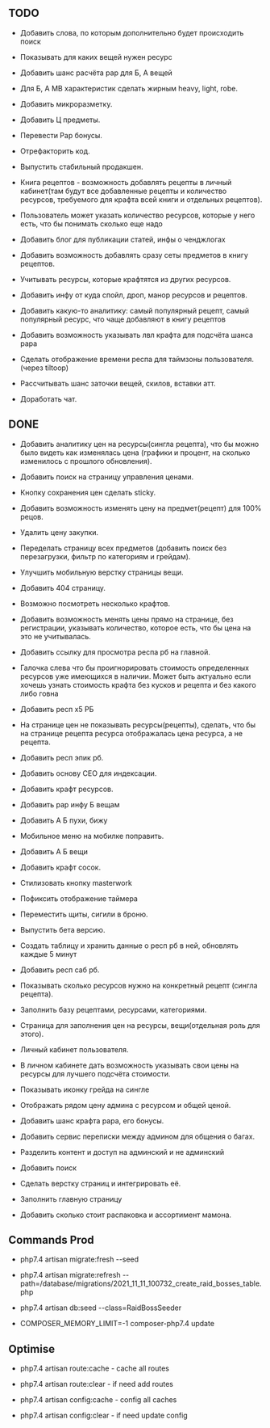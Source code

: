 ## TODO

- Добавить слова, по которым дополнительно будет происходить поиск

- Показывать для каких вещей нужен ресурс

- Добавить шанс расчёта рар для Б, А вещей

- Для Б, А МВ характеристик сделать жирным heavy, light, robe.

- Добавить микроразметку.

- Добавить Ц предметы.

- Перевести Рар бонусы.

- Отрефакторить код.

- Выпустить стабильный продакшен.

- Книга рецептов - возможность добавлять рецепты в личный кабинет(там будут все добавленные рецепты и количество
  ресурсов, требуемого для крафта всей книги и отдельных рецептов).

- Пользователь может указать количество ресурсов, которые у него есть, что бы понимать сколько еще надо

- Добавить блог для публикации статей, инфы о ченджлогах

- Добавить возможность добавлять сразу сеты предметов в книгу рецептов.

- Учитывать ресурсы, которые крафтятся из других ресурсов.

- Добавить инфу от куда спойл, дроп, манор ресурсов и рецептов.

- Добавить какую-то аналитику: самый популярный рецепт, самый популярный ресурс, что чаще добавляют в книгу рецептов

- Добавить возможность указывать лвл крафта для подсчёта шанса рара

- Сделать отображение времени респа для таймзоны пользователя. (через tiltoop)

- Рассчитывать шанс заточки вещей, скилов, вставки атт.

- Доработать чат.

## DONE

- Добавить аналитику цен на ресурсы(сингла рецепта), что бы можно было видеть как изменялась цена (графики и процент, на
  сколько изменилось с прошлого обновления).

- Добавить поиск на страницу управления ценами.

- Кнопку сохранения цен сделать sticky.

- Добавить возможность изменять цену на предмет(рецепт) для 100% рецов.

- Удалить цену закупки.

- Переделать страницу всех предметов (добавить поиск без перезагрузки, фильтр по категориям и грейдам).

- Улучшить мобильную верстку страницы вещи.

- Добавить 404 страницу.

- Возможно посмотреть несколько крафтов.

- Добавить возможность менять цены прямо на странице, без регистрации, указывать количество, которое есть, что бы цена
  на это не учитывалась.

- Добавить ссылку для просмотра респа рб на главной.

- Галочка слева что бы проигнорировать стоимость определенных ресурсов уже имеющихся в наличии. Может быть актуально
  если хочешь узнать стоимость крафта без кусков и рецепта и без какого либо говна

- Добавить респ х5 РБ

- На странице цен не показывать ресурсы(рецепты), сделать, что бы на странице рецепта ресурса отображалась цена ресурса,
  а не рецепта.

- Добавить респ эпик рб.

- Добавить основу СЕО для индексации.

- Добавить крафт ресурсов.

- Добавить рар инфу Б вещам

- Добавить А Б пухи, бижу

- Мобильное меню на мобилке поправить.

- Добавить А Б вещи

- Добавить крафт сосок.

- Стилизовать кнопку masterwork

- Пофиксить отображение таймера

- Переместить щиты, сигили в броню.

- Выпустить бета версию.

- Создать таблицу и хранить данные о респ рб в ней, обновлять каждые 5 минут

- Добавить респ саб рб.

- Показывать сколько ресурсов нужно на конкретный рецепт (сингла рецепта).

- Заполнить базу рецептами, ресурсами, категориями.

- Страница для заполнения цен на ресурсы, вещи(отдельная роль для этого).

- Личный кабинет пользователя.

- В личном кабинете дать возможность указывать свои цены на ресурсы для лучшего подсчёта стоимости.

- Показывать иконку грейда на сингле

- Отображать рядом цену админа с ресурсом и общей ценой.

- Добавить шанс крафта рара, его бонусы.

- Добавить сервис переписки между админом для общения о багах.

- Разделить контент и доступ на админский и не админский

- Добавить поиск

- Сделать верстку страниц и интегрировать её.

- Заполнить главную страницу

- Добавить сколько стоит распаковка и ассортимент мамона.

## Commands Prod

- php7.4 artisan migrate:fresh --seed
- php7.4 artisan migrate:refresh --path=/database/migrations/2021_11_11_100732_create_raid_bosses_table.php
- php7.4 artisan db:seed --class=RaidBossSeeder

- COMPOSER_MEMORY_LIMIT=-1 composer-php7.4 update

## Optimise

- php7.4 artisan route:cache - cache all routes
- php7.4 artisan route:clear - if need add routes

- php7.4 artisan config:cache - config all caches
- php7.4 artisan config:clear - if need update config
